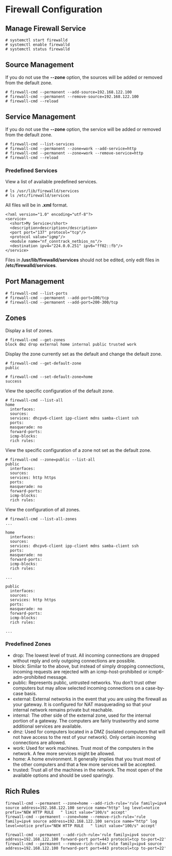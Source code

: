 # Firewall Configuration

## Manage Firewall Service
```
# systemctl start firewalld
# systemctl enable firewalld
# systemctl status firewalld
```

## Source Management
If you do not use the **--zone** option, the sources will be added or removed from
 the default zone.
```
# firewall-cmd --permanent --add-source=192.168.122.100
# firewall-cmd --permanent --remove-source=192.168.122.100
# firewall-cmd --reload
```

## Service Management
If you do not use the **--zone** option, the service will be added or removed from
 the default zone.
```
# firewall-cmd --list-services
# firewall-cmd --permanent --zone=work --add-service=http
# firewall-cmd --permanent --zone=work --remove-service=http
# firewall-cmd --reload
```

### Predefined Services
View a list of available predefined services.
```
# ls /usr/lib/firewalld/services
# ls /etc/firewalld/services
```

All files will be in **.xml** format.
```
<?xml version="1.0" encoding="utf-8"?>
<service>
  <short>My Service</short>
  <description>description</description>
  <port port="137" protocol="tcp"/>
  <protocol value="igmp"/>
  <module name="nf_conntrack_netbios_ns"/>
  <destination ipv4="224.0.0.251" ipv6="ff02::fb"/>
</service>
```

Files in **/usr/lib/firewalld/services** should not be edited, only edit files in
 **/etc/firewalld/services**.

## Port Management
```
# firewall-cmd --list-ports
# firewall-cmd --permanent --add-port=100/tcp
# firewall-cmd --permanent --add-port=200-300/tcp
```

## Zones

Display a list of zones.
```
# firewall-cmd --get-zones
block dmz drop external home internal public trusted work
```

Display the zone currently set as the default and change the default zone.
```
# firewall-cmd --get-default-zone
public

# firewall-cmd --set-default-zone=home
success
```

View the specific configuration of the default zone.
```
# firewall-cmd --list-all
home
  interfaces:
  sources:
  services: dhcpv6-client ipp-client mdns samba-client ssh
  ports:
  masquerade: no
  forward-ports:
  icmp-blocks:
  rich rules:
```

View the specific configuration of a zone not set as the default zone.
```
# firewall-cmd --zone=public --list-all
public
  interfaces:
  sources:
  services: http https
  ports:
  masquerade: no
  forward-ports:
  icmp-blocks:
  rich rules:
```

View the configuration of all zones.
```
# firewall-cmd --list-all-zones
...

home
  interfaces:
  sources:
  services: dhcpv6-client ipp-client mdns samba-client ssh
  ports:
  masquerade: no
  forward-ports:
  icmp-blocks:
  rich rules:

...

public
  interfaces:
  sources:
  services: http https
  ports:
  masquerade: no
  forward-ports:
  icmp-blocks:
  rich rules:

...
```

### Predefined Zones

* drop: The lowest level of trust. All incoming connections are dropped without reply and only outgoing connections are possible.
* block: Similar to the above, but instead of simply dropping connections, incoming requests are rejected with an icmp-host-prohibited or icmp6-adm-prohibited message.
* public: Represents public, untrusted networks. You don’t trust other computers but may allow selected incoming connections on a case-by-case basis.
* external: External networks in the event that you are using the firewall as your gateway. It is configured for NAT masquerading so that your internal network remains private but reachable.
* internal: The other side of the external zone, used for the internal portion of a gateway. The computers are fairly trustworthy and some additional services are available.
* dmz: Used for computers located in a DMZ (isolated computers that will not have access to the rest of your network). Only certain incoming connections are allowed.
* work: Used for work machines. Trust most of the computers in the network. A few more services might be allowed.
* home: A home environment. It generally implies that you trust most of the other computers and that a few more services will be accepted.
* trusted: Trust all of the machines in the network. The most open of the available options and should be used sparingly.



## Rich Rules
```
firewall-cmd --permanent --zone=home --add-rich-rule='rule family=ipv4 source address=192.168.122.100 service name="http" log level=notice prefix="NEW HTTP RULE   " limit value="100/s" accept'
firewall-cmd --permanent --zone=home --remove-rich-rule='rule family=ipv4 source address=192.168.122.100 service name="http" log level=notice prefix="NEW HTTP RULE   " limit value="100/s" accept'

firewall-cmd --permanent --add-rich-rule='rule family=ipv4 source address=192.168.122.100 forward-port port=443 protocol=tcp to-port=22'
firewall-cmd --permanent --remove-rich-rule='rule family=ipv4 source address=192.168.122.100 forward-port port=443 protocol=tcp to-port=22'
```
